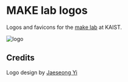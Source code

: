 # MAKE lab logos

Logos and favicons for the [make lab](https://make.kaist.ac.kr) at KAIST.

![logo](https://github.com/makelab-kaist/makelab-logos/blob/main/logo.png)

## Credits

Logo design by [Jaeseong Yi](https://www.linkedin.com/in/jaeseongyi)


